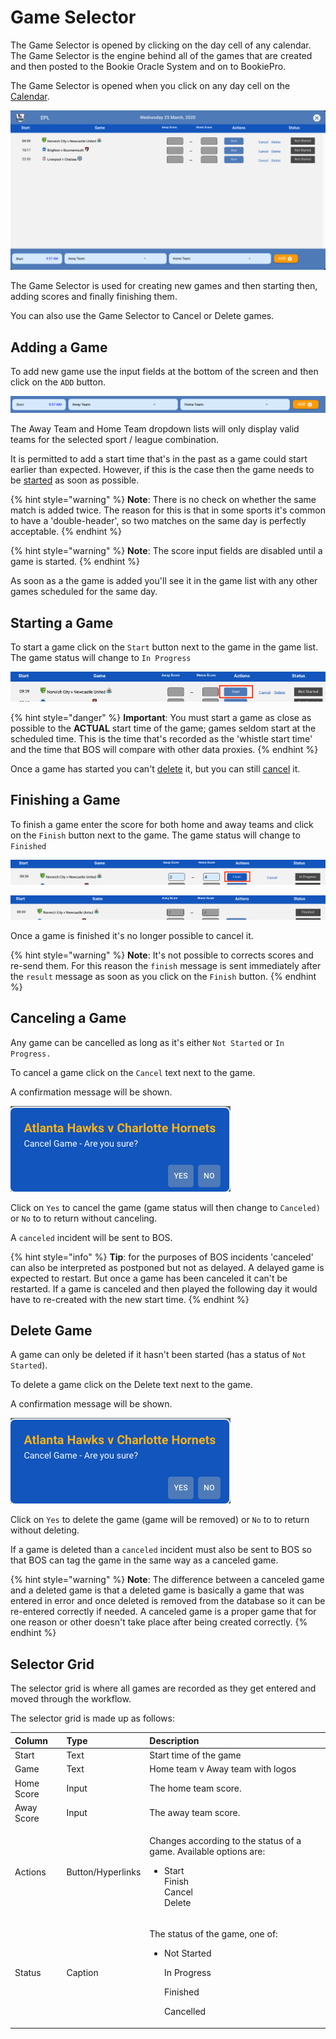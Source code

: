 # Game Selector

The Game Selector is opened by clicking on the day cell of any calendar. The Game Selector is the engine behind all of the games that are created and then posted to the Bookie Oracle System and on to BookiePro.

The Game Selector is opened when you click on any day cell on the [Calendar](dashboard/#calendar).

![](../../../.gitbook/assets/screen-shot-2020-03-25-at-10.00.34-am.png)

The Game Selector is used for creating new games and then starting then, adding scores and finally finishing them.

You can also use the Game Selector to Cancel or Delete games.

## Adding a Game

To add new game use the input fields at the bottom of the screen and then click on the `ADD` button.

![](../../../.gitbook/assets/screen-shot-2020-03-25-at-10.08.27-am.png)

The Away Team and Home Team dropdown lists will only display valid teams for the selected sport / league combination.

It is permitted to add a start time that's in the past as a game could start earlier than expected. However, if this is the case then the game needs to be [started](game-selector.md#start-game) as soon as possible.

{% hint style="warning" %}
**Note**: There is no check on whether the same match is added twice. The reason for this is that in some sports it's common to have a 'double-header', so two matches on the same day is perfectly acceptable.
{% endhint %}

{% hint style="warning" %}
**Note**: The score input fields are disabled until a game is started.
{% endhint %}

As soon as a the game is added you'll see it in the game list with any other games scheduled for the same day.

## Starting a Game

To start a game click on the `Start` button next to the game in the game list. The game status will change to `In Progress`

![](../../../.gitbook/assets/screen-shot-2020-03-26-at-11.26.33-am.png)

{% hint style="danger" %}
**Important**: You must start a game as close as possible to the **ACTUAL** start time of the game; games seldom start at the scheduled time. This is the time that's recorded as the 'whistle start time' and the time that BOS will compare with other data proxies.
{% endhint %}

Once a game has started you can't [delete](game-selector.md#delete-game) it, but you can still [cancel](game-selector.md#cancel-game) it.

## Finishing a Game

To finish a game enter the score for both home and away teams and click on the `Finish` button next to the game. The game status will  change to `Finished`

![](../../../.gitbook/assets/screen-shot-2020-03-26-at-11.31.53-am%20%281%29.png)

![](../../../.gitbook/assets/screen-shot-2020-03-26-at-11.46.26-am.png)

Once a game is finished it's no longer possible to cancel it.

{% hint style="warning" %}
**Note**: It's not possible to corrects scores and re-send them. For this reason the `finish` message is sent immediately after the `result` message as soon as you click on the `Finish` button.
{% endhint %}

## Canceling a Game

Any game can be cancelled as long as it's either `Not Started` or `In Progress.`

To cancel a game click on the `Cancel` text next to the game. 

A confirmation message will be shown. 

![](../../../.gitbook/assets/image%20%2826%29.png)

Click on `Yes` to cancel the game \(game status will then change to `Canceled)` or `No` to to return without canceling.

A `canceled` incident will be sent to BOS.

{% hint style="info" %}
**Tip**: for the purposes of BOS incidents 'canceled' can also be interpreted as postponed but not as delayed. A delayed game is expected to restart. But once a game has been canceled it can't be restarted. If a game is canceled and then played the following day it would have to re-created with the new start time.
{% endhint %}

## Delete Game

A game can only be deleted if it hasn't been started \(has a status of `Not Started`\).

To delete a game click on the Delete text next to the game. 

A confirmation message will be shown. 

![](../../../.gitbook/assets/image%20%2825%29.png)

Click on `Yes` to delete the game \(game will be removed\) or `No` to to return without deleting.

If a game is deleted than a `canceled` incident must also be sent to BOS so that BOS can tag the game in the same way as a canceled game.

{% hint style="warning" %}
**Note**: The difference between a canceled game and a deleted game is that a deleted game is basically a game that was entered in error and once deleted is removed from the database so it can be re-entered correctly if needed. A canceled game is a proper game that for one reason or other doesn't take place after being created correctly.
{% endhint %}

## Selector Grid

The selector grid is where all games are recorded as they get entered and moved through the workflow.

The selector grid is made up as follows:

<table>
  <thead>
    <tr>
      <th style="text-align:left">Column</th>
      <th style="text-align:left">Type</th>
      <th style="text-align:left">Description</th>
    </tr>
  </thead>
  <tbody>
    <tr>
      <td style="text-align:left">Start</td>
      <td style="text-align:left">Text</td>
      <td style="text-align:left">Start time of the game</td>
    </tr>
    <tr>
      <td style="text-align:left">Game</td>
      <td style="text-align:left">Text</td>
      <td style="text-align:left">Home team v Away team with logos</td>
    </tr>
    <tr>
      <td style="text-align:left">Home Score</td>
      <td style="text-align:left">Input</td>
      <td style="text-align:left">The home team score.</td>
    </tr>
    <tr>
      <td style="text-align:left">Away Score</td>
      <td style="text-align:left">Input</td>
      <td style="text-align:left">The away team score.</td>
    </tr>
    <tr>
      <td style="text-align:left">Actions</td>
      <td style="text-align:left">Button/Hyperlinks</td>
      <td style="text-align:left">
        <p>Changes according to the status of a game. Available options are:</p>
        <ul>
          <li>Start
            <br />Finish
            <br />Cancel
            <br />Delete</li>
        </ul>
      </td>
    </tr>
    <tr>
      <td style="text-align:left">Status</td>
      <td style="text-align:left">Caption</td>
      <td style="text-align:left">
        <p>The status of the game, one of:</p>
        <ul>
          <li>
            <p>Not Started</p>
            <p>In Progress</p>
            <p>Finished</p>
            <p>Cancelled</p>
          </li>
        </ul>
      </td>
    </tr>
  </tbody>
</table>


